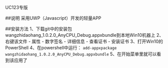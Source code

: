 UC123专版

##说明
采用UWP（Javascript）开发的轻量APP

##安装方法
1、下载git中的安装包 wangzhidaohang_1.0.2.0_AnyCPU_Debug.appxbundle到本地Win10机器上
2、右键该文件 - 属性 - 数字签名 - 详细信息 - 查看证书 - 安装证书
3、打开Win10的 PowerShell
4、在powershell中运行： `add-appxpackage wangzhidaohang_1.0.2.0_AnyCPU_Debug.appxbundle` 
5、在开始菜单里就可以看到该应用了